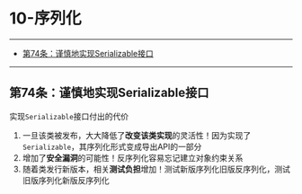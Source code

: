 # 10-序列化

---

- [第74条：谨慎地实现Serializable接口](#第74条谨慎地实现serializable接口)

---

## 第74条：谨慎地实现Serializable接口

实现`Serializable`接口付出的代价
1. 一旦该类被发布，大大降低了**改变该类实现**的灵活性！因为实现了`Serializable`，其序列化形式变成导出API的一部分
2. 增加了**安全漏洞**的可能性！反序列化容易忘记建立对象约束关系
3. 随着类发行新版本，相关**测试负担**增加！测试新版序列化旧版反序列化，测试旧版序列化新版反序列化
